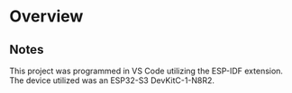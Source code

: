 # Overview



## Notes
This project was programmed in VS Code utilizing the ESP-IDF extension. The device utilized was an ESP32-S3 DevKitC-1-N8R2.
